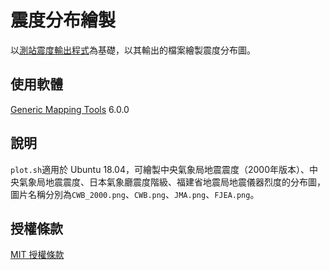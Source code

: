 # 震度分布繪製
以[測站震度輸出程式](https://github.com/chemars/Seismic-Intensity-Output)為基礎，以其輸出的檔案繪製震度分布圖。

## 使用軟體
[Generic Mapping Tools](https://www.generic-mapping-tools.org/) 6.0.0

## 說明
`plot.sh`適用於 Ubuntu 18.04，可繪製中央氣象局地震震度（2000年版本）、中央氣象局地震震度、日本氣象廳震度階級、福建省地震局地震儀器烈度的分布圖，圖片名稱分別為`CWB_2000.png`、`CWB.png`、`JMA.png`、`FJEA.png`。

## 授權條款
[MIT 授權條款](https://github.com/chemars/Seismic-Intensity-Plot/blob/master/LICENSE)
